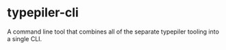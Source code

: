 # typepiler-cli

A command line tool that combines all of the separate typepiler tooling into a single CLI.